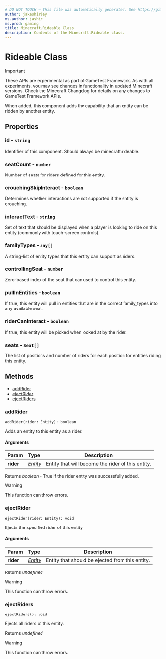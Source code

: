 ```yaml
---
# DO NOT TOUCH — This file was automatically generated. See https://github.com/Mojang/MinecraftScriptingApiDocsGenerator to modify descriptions, examples, etc.
author: jakeshirley
ms.author: jashir
ms.prod: gaming
title: Minecraft.Rideable Class
description: Contents of the Minecraft.Rideable class.
---
```

# Rideable Class
>[!IMPORTANT]
>These APIs are experimental as part of GameTest Framework. As with all experiments, you may see changes in functionality in updated Minecraft versions. Check the Minecraft Changelog for details on any changes to GameTest Framework APIs.

When added, this component adds the capability that an entity can be ridden by another entity.

## Properties
### **id** - `string`
Identifier of this component. Should always be minecraft:rideable.


### **seatCount** - `number`
Number of seats for riders defined for this entity.


### **crouchingSkipInteract** - `boolean`
Determines whether interactions are not supported if the entity is crouching.


### **interactText** - `string`
Set of text that should be displayed when a player is looking to ride on this entity (commonly with touch-screen controls).


### **familyTypes** - `any[]`
A string-list of entity types that this entity can support as riders.


### **controllingSeat** - `number`
Zero-based index of the seat that can used to control this entity.


### **pullInEntities** - `boolean`
If true, this entity will pull in entities that are in the correct family_types into any available seat.


### **riderCanInteract** - `boolean`
If true, this entity will be picked when looked at by the rider.


### **seats** - `Seat[]`
The list of positions and number of riders for each position for entities riding this entity.



## Methods
- [addRider](#addrider)
- [ejectRider](#ejectrider)
- [ejectRiders](#ejectriders)
  
### **addRider**
`
addRider(rider: Entity): boolean
`

Adds an entity to this entity as a rider.
#### Arguments
| Param | Type | Description |
| :--- | :--- | :---: |
| **rider** | [*Entity*](Entity.md) | Entity that will become the rider of this entity. |

Returns *boolean* - True if the rider entity was successfully added.

> [!WARNING]
> This function can throw errors.

### **ejectRider**
`
ejectRider(rider: Entity): void
`

Ejects the specified rider of this entity.
#### Arguments
| Param | Type | Description |
| :--- | :--- | :---: |
| **rider** | [*Entity*](Entity.md) | Entity that should be ejected from this entity. |

Returns *undefined*

> [!WARNING]
> This function can throw errors.

### **ejectRiders**
`
ejectRiders(): void
`

Ejects all riders of this entity.

Returns *undefined*

> [!WARNING]
> This function can throw errors.

